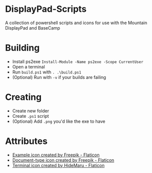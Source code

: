 # DisplayPad-Scripts
A collection of powershell scripts and icons for use with the Mountain DisplayPad and BaseCamp

# Building
- Install ps2exe `Install-Module -Name ps2exe -Scope CurrentUser`
- Open a terminal
- Run `build.ps1` with `. .\build.ps1`
- (Optional) Run with `-v` if your builds are failing

# Creating
- Create new folder
- Create `.ps1` script
- (Optional) Add `.png` you'd like the exe to have


# Attributes
- <a href="https://www.flaticon.com/free-icons/example" title="example icons">Example icon created by Freepik - Flaticon</a>
- <a href="https://www.flaticon.com/free-icons/document-type" title="document-type icons">Document-type icon created by Freepik - Flaticon</a>
- <a href="https://www.flaticon.com/free-icons/terminal" title="terminal icons">Terminal icon created by HideMaru - Flaticon</a>